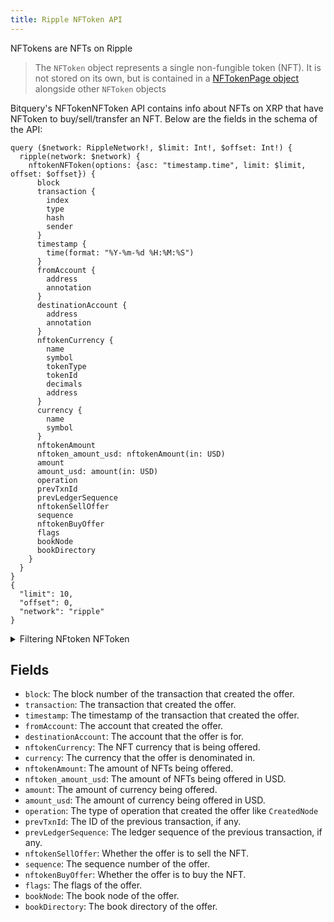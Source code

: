 ```yaml
---
title: Ripple NFToken API
---
```


<head>
<meta name="title" content="Ripple NFToken API"/>
<meta name="description" content="Get information on Ripple NFToken including taker, LedgerSequence, amount and invoice."/>
<meta name="keywords" content="Ripple api, Ripple python api, Ripple nft api, Ripple scan api, Ripple   api, Ripple api docs, Ripple crypto api, Ripple blockchain api,  network api"/>
<meta name="robots" content="index, follow"/>
<meta http-equiv="Content-Type" content="text/html; charset=utf-8"/>
<meta name="language" content="English"/>

<!-- Open Graph / Facebook -->
<meta property="og:type" content="website" />
<meta property="og:title" content="Ripple NFToken API" />
<meta property="og:description" content="Get information on Ripple NFToken including taker, LedgerSequence, amount and invoice." />

<!-- Twitter -->
<meta property="twitter:card" content="summary_large_image" />
<meta property="twitter:title" content="Ripple NFToken API" />
<meta property="twitter:description" content="Get information on Ripple NFToken including taker, LedgerSequence, amount and invoice." />
</head>

NFTokens are NFTs on Ripple

> The `NFToken` object represents a single non-fungible token (NFT). It
> is not stored on its own, but is contained in a [NFTokenPage
> object](https://xrpl.org/nftokenpage.html) alongside other `NFToken`
> objects

Bitquery's NFTokenNFToken API contains info about NFTs on XRP that have NFToken to buy/sell/transfer an NFT.
Below are the fields in the schema of the API:

```
query ($network: RippleNetwork!, $limit: Int!, $offset: Int!) {
  ripple(network: $network) {
    nftokenNFToken(options: {asc: "timestamp.time", limit: $limit, offset: $offset}) {
      block
      transaction {
        index
        type
        hash
        sender
      }
      timestamp {
        time(format: "%Y-%m-%d %H:%M:%S")
      }
      fromAccount {
        address
        annotation
      }
      destinationAccount {
        address
        annotation
      }
      nftokenCurrency {
        name
        symbol
        tokenType
        tokenId
        decimals
        address
      }
      currency {
        name
        symbol
      }
      nftokenAmount
      nftoken_amount_usd: nftokenAmount(in: USD)
      amount
      amount_usd: amount(in: USD)
      operation
      prevTxnId
      prevLedgerSequence
      nftokenSellOffer
      sequence
      nftokenBuyOffer
      flags
      bookNode
      bookDirectory
    }
  }
}
{
  "limit": 10,
  "offset": 0,
  "network": "ripple"
}

```

<details><summary>Filtering NFtoken NFToken</summary>

- `transactionType`: The type of transaction that created the offer.
- `transactionSender`: The account that created the offer.
- `transactionIndex`: The index of the transaction that created the offer.
- `transactionHash`: The hash of the transaction that created the offer.
- `time`: The timestamp of the transaction that created the offer.
- `sequence`: The sequence number of the offer.
- `prevTxnId`: The ID of the previous transaction, if any.
- `prevLedgerSequence`: The ledger sequence of the previous transaction, if any.
- `operation`: The type of operation that created the offer.
- `nftokenCurrencySymbol`: The symbol of the NFT currency that is being offered.
- `nftokenAmount`: The amount of NFTs being offered.
- `mount`: The amount of currency being offered.
- `fromAccount`: The account that created the offer.
- `flags`: The flags of the offer.
- `expiration`: The expiration date of the offer.
- `destinationAccount`: The account that the offer is for.
- `date`: The date of the offer.
- `bookNode`: The book node of the offer.
- `bookDirectory`: The book directory of the offer.
- `block`: The block number of the transaction that created the offer.
- `any`: A catch-all filter (OR Logic) that can be used to filter the results by any of the other fields.

</details>

## Fields

- `block`: The block number of the transaction that created the offer.
- `transaction`: The transaction that created the offer.
- `timestamp`: The timestamp of the transaction that created the offer.
- `fromAccount`: The account that created the offer.
- `destinationAccount`: The account that the offer is for.
- `nftokenCurrency`: The NFT currency that is being offered.
- `currency`: The currency that the offer is denominated in.
- `nftokenAmount`: The amount of NFTs being offered.
- `nftoken_amount_usd`: The amount of NFTs being offered in USD.
- `amount`: The amount of currency being offered.
- `amount_usd`: The amount of currency being offered in USD.
- `operation`: The type of operation that created the offer like `CreatedNode`
- `prevTxnId`: The ID of the previous transaction, if any.
- `prevLedgerSequence`: The ledger sequence of the previous transaction, if any.
- `nftokenSellOffer`: Whether the offer is to sell the NFT.
- `sequence`: The sequence number of the offer.
- `nftokenBuyOffer`: Whether the offer is to buy the NFT.
- `flags`: The flags of the offer.
- `bookNode`: The book node of the offer.
- `bookDirectory`: The book directory of the offer.
